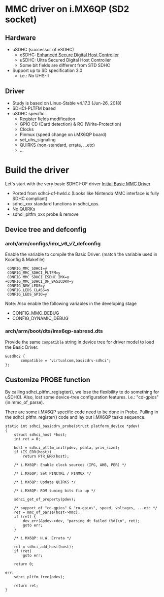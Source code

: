 # MMC driver on i.MX6QP (SD2 socket)
## Hardware
  - uSDHC (successor of eSDHC)
    - eSDHC: [Enhanced Secure Digital Host Controller](https://www.kernel.org/doc/Documentation/devicetree/bindings/mmc/fsl-imx-esdhc.txt)
    - uSDHC: Ultra Secured Digital Host Controller
    - Some bit fields are different from STD SDHC
  - Support up to SD specification 3.0
    - i.e.: No UHS-II

## Driver
- Study is based on Linux-Stable v4.17.3 (Jun-26, 2018)
- SDHCI-PLTFM based
- uSDHC specific
  - Register fields modification
  - GPIO CD (Card detection) & RO (Write-Protection)
  - Clocks
  - Pinmux (speed change on i.MX6QP board)
  - set_uhs_signaling
  - QUIRKS (non-standard, errata, ...etc)
  - ...

# Build the driver
Let's start with the very basic SDHCI-OF driver
[Initial Basic MMC Driver](SDHC_BasicDrv.md)
- Ported from sdhci-of-hwld.c (Looks like Nintendo MMC interface is fully SDHC compliant)
- sdhci_xxx standard functions in sdhci_ops.
- No QUIRKs
- sdhci_pltfm_xxx probe & remove

## Device tree and defconfig
### arch/arm/configs/imx_v6_v7_defconfig
Enable the variable to compile the Basic Driver. (match the variable used in Kconfig & Makefile)
```
 CONFIG_MMC_SDHCI=y
 CONFIG_MMC_SDHCI_PLTFM=y
 CONFIG_MMC_SDHCI_ESDHC_IMX=y
+CONFIG_MMC_SDHCI_OF_BASICDRV=y
 CONFIG_NEW_LEDS=y
 CONFIG_LEDS_CLASS=y
 CONFIG_LEDS_GPIO=y
```
Note: Also enable the following variables in the developing stage
- CONFIG_MMC_DEBUG
- CONFIG_DYNAMIC_DEBUG

### arch/arm/boot/dts/imx6qp-sabresd.dts
Provide the same `compatible` string in device tree for driver model to load the Basic Driver.
```
&usdhc2 {
       compatible = "virtualcom,basicdrv-sdhci";
};
```

## Customize PROBE function
By calling sdhci_pltfm_regisgter(), we lose the flexibility to do something for uSDHCI.
Also, lost some device-tree configuration features. i.e.: "cd-gpios" (in mmc_of_parse).

There are some i.MX6QP specific code need to be done in Probe.
Pulling in the sdhci_pltfm_register() code and lay out i.MX6QP tasks sequence.

```
static int sdhci_basicdrv_probe(struct platform_device *pdev)
{
	struct sdhci_host *host;
	int ret = 0;

	host = sdhci_pltfm_init(pdev, pdata, priv_size);
	if (IS_ERR(host))
		return PTR_ERR(host);

	/* i.MX6QP: Enable clock sources (IPG, AHB, PER) */

	/* i.MX6QP: Set PINCTRL / PINMUX */

	/* i.MX6QP: Update QUIRKS */

	/* i.MX6QP: ROM tuning bits fix up */

	sdhci_get_of_property(pdev);

	/* support of "cd-gpios" & "ro-gpios", speed, voltages, ...etc */
	ret = mmc_of_parse(host->mmc);
	if (ret) {
		dev_err(&pdev->dev, "parsing dt failed (%d)\n", ret);
		goto err;
	}

	/* i.MX6QP: H.W. Errata */

	ret = sdhci_add_host(host);
	if (ret)
		goto err;

	return 0;

err:
	sdhci_pltfm_free(pdev);

	return ret;
}
```


